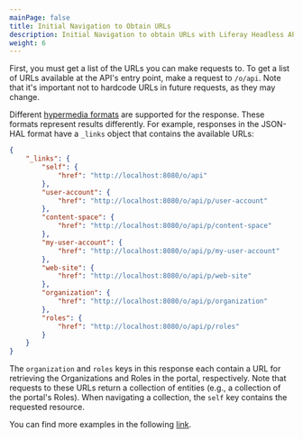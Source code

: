 ```yaml
---
mainPage: false
title: Initial Navigation to Obtain URLs
description: Initial Navigation to obtain URLs with Liferay Headless APIs
weight: 6
---
```


First, you must get a list of the URLs you can make requests to. To get a list of URLs available at the API's entry point, make a request to `/o/api`. Note that it's important not to hardcode URLs in future requests, as they may change.

Different [hypermedia formats](/docs/general/hypermedia-types.html) are supported for the response. These formats represent results differently. For example, responses in the JSON-HAL format have a `_links` object that contains the available URLs: 

```json
{
    "_links": {
        "self": {
            "href": "http://localhost:8080/o/api"
        },
        "user-account": {
            "href": "http://localhost:8080/o/api/p/user-account"
        },
        "content-space": {
            "href": "http://localhost:8080/o/api/p/content-space"
        },
        "my-user-account": {
            "href": "http://localhost:8080/o/api/p/my-user-account"
        },
        "web-site": {
            "href": "http://localhost:8080/o/api/p/web-site"
        },
        "organization": {
            "href": "http://localhost:8080/o/api/p/organization"
        },
        "roles": {
            "href": "http://localhost:8080/o/api/p/roles"
        }
    }
}
```

The `organization` and `roles` keys in this response each contain a URL for retrieving the Organizations and Roles in the portal, respectively. Note that requests to these URLs return a collection of entities (e.g., a collection of the portal's Roles). When navigating a collection, the `self` key contains the requested resource. 

You can find more examples in the following [link](/docs/general/examples.html).
